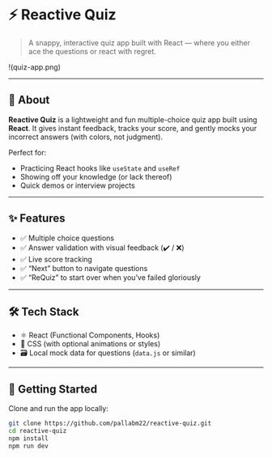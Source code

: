 # ⚡ Reactive Quiz

> A snappy, interactive quiz app built with React — where you either ace the questions or react with regret.

!(quiz-app.png)

---

## 🧠 About

**Reactive Quiz** is a lightweight and fun multiple-choice quiz app built using **React**. It gives instant feedback, tracks your score, and gently mocks your incorrect answers (with colors, not judgment).

Perfect for:
- Practicing React hooks like `useState` and `useRef`
- Showing off your knowledge (or lack thereof)
- Quick demos or interview projects

---

## ✨ Features

- ✅ Multiple choice questions
- ✅ Answer validation with visual feedback (✔️ / ❌)
- ✅ Live score tracking
- ✅ “Next” button to navigate questions
- ✅ “ReQuiz” to start over when you’ve failed gloriously

---

## 🛠 Tech Stack

- ⚛️ React (Functional Components, Hooks)
- 🎨 CSS (with optional animations or styles)
- 🗃️ Local mock data for questions (`data.js` or similar)

---

## 🚀 Getting Started

Clone and run the app locally:

```bash
git clone https://github.com/pallabm22/reactive-quiz.git
cd reactive-quiz
npm install
npm run dev
